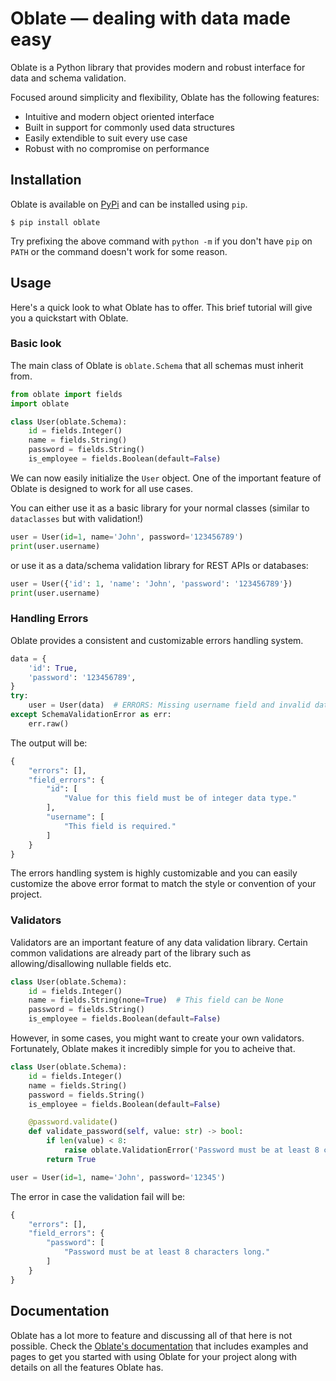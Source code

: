 # Oblate — dealing with data made easy
Oblate is a Python library that provides modern and robust interface for data and schema validation.

Focused around simplicity and flexibility, Oblate has the following features:

- Intuitive and modern object oriented interface
- Built in support for commonly used data structures
- Easily extendible to suit every use case
- Robust with no compromise on performance

## Installation
Oblate is available on [PyPi](https://pypi.org/project/oblate) and can be installed using `pip`.
```
$ pip install oblate 
```
Try prefixing the above command with `python -m` if you don't have `pip` on `PATH` or the command
doesn't work for some reason.

## Usage
Here's a quick look to what Oblate has to offer. This brief tutorial will give you a quickstart
with Oblate.

### Basic look
The main class of Oblate is `oblate.Schema` that all schemas must inherit from.
```py
from oblate import fields
import oblate

class User(oblate.Schema):
    id = fields.Integer()
    name = fields.String()
    password = fields.String()
    is_employee = fields.Boolean(default=False)
```
We can now easily initialize the `User` object. One of the important feature of Oblate is
designed to work for all use cases.

You can either use it as a basic library for your normal classes (similar to `dataclasses`
but with validation!)
```py
user = User(id=1, name='John', password='123456789')
print(user.username)
```
or use it as a data/schema validation library for REST APIs or databases:
```py
user = User({'id': 1, 'name': 'John', 'password': '123456789'})
print(user.username)
```

### Handling Errors
Oblate provides a consistent and customizable errors handling system.
```py
data = {
    'id': True,
    'password': '123456789',
}
try:
    user = User(data)  # ERRORS: Missing username field and invalid data type for id
except SchemaValidationError as err:
    err.raw()
```
The output will be:
```py
{
    "errors": [],
    "field_errors": {
        "id": [
            "Value for this field must be of integer data type."
        ],
        "username": [
            "This field is required."
        ]
    }
}
```
The errors handling system is highly customizable and you can easily customize the above
error format to match the style or convention of your project.

### Validators
Validators are an important feature of any data validation library. Certain common
validations are already part of the library such as allowing/disallowing nullable
fields etc.
```py
class User(oblate.Schema):
    id = fields.Integer()
    name = fields.String(none=True)  # This field can be None
    password = fields.String()
    is_employee = fields.Boolean(default=False)
```
However, in some cases, you might want to create your own validators. Fortunately, Oblate
makes it incredibly simple for you to acheive that.
```py
class User(oblate.Schema):
    id = fields.Integer()
    name = fields.String()
    password = fields.String()
    is_employee = fields.Boolean(default=False)

    @password.validate()
    def validate_password(self, value: str) -> bool:
        if len(value) < 8:
            raise oblate.ValidationError('Password must be at least 8 characters long.')
        return True

user = User(id=1, name='John', password='12345')
```
The error in case the validation fail will be:
```py
{
    "errors": [],
    "field_errors": {
        "password": [
            "Password must be at least 8 characters long."
        ]
    }
}
```

## Documentation
Oblate has a lot more to feature and discussing all of that here is not possible. Check the
[Oblate's documentation](https://oblate.readthedocs.io) that includes examples and pages to get
you started with using Oblate for your project along with details on all the features Oblate has.
